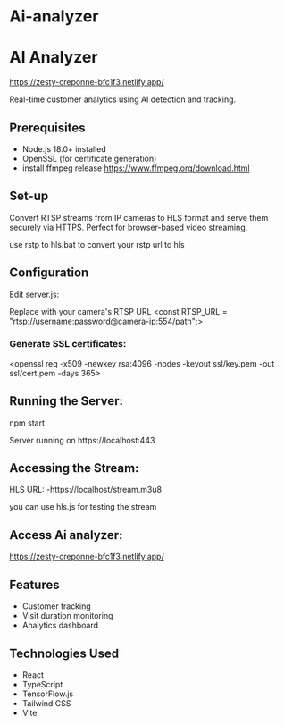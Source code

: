 # Ai-analyzer



# AI Analyzer
https://zesty-creponne-bfc1f3.netlify.app/

Real-time customer analytics using AI detection and tracking.

## Prerequisites

- Node.js 18.0+ installed
- OpenSSL (for certificate generation)
- install ffmpeg release https://www.ffmpeg.org/download.html

## Set-up
Convert RTSP streams from IP cameras to HLS format and serve them securely via HTTPS. Perfect for browser-based video streaming.

 use rstp to hls.bat to convert your rstp url to hls

## Configuration

Edit server.js:

Replace with your camera's RTSP URL
<const RTSP_URL = "rtsp://username:password@camera-ip:554/path";>

### Generate SSL certificates:

<openssl req -x509 -newkey rsa:4096 -nodes -keyout ssl/key.pem -out ssl/cert.pem -days 365>

## Running the Server:

npm start 

Server running on https://localhost:443

## Accessing the Stream:
HLS URL: -https://localhost/stream.m3u8

you can use hls.js for testing the stream

## Access Ai analyzer:
https://zesty-creponne-bfc1f3.netlify.app/

## Features

- Customer tracking
- Visit duration monitoring
- Analytics dashboard

## Technologies Used

- React
- TypeScript
- TensorFlow.js
- Tailwind CSS
- Vite
